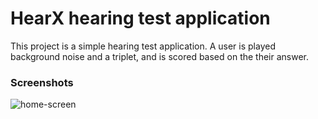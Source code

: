# HearX hearing test application

This project is a simple hearing test application. A user is played background noise and a triplet, and is scored based on the their answer.

### Screenshots

![home-screen](https://github.com/user-attachments/assets/29dd98af-7f74-4192-93ea-84f687606d69)
